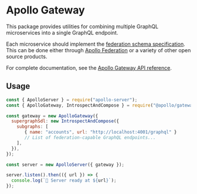 # Apollo Gateway

This package provides utilities for combining multiple GraphQL microservices into a single GraphQL endpoint.

Each microservice should implement the [federation schema specification](https://www.apollographql.com/docs/apollo-server/federation/subgraph-spec/). This can be done either through [Apollo Federation](https://github.com/apollographql/federation/tree/HEAD/subgraph-js) or a variety of other open source products.

For complete documentation, see the [Apollo Gateway API reference](https://www.apollographql.com/docs/apollo-server/api/apollo-gateway/).

## Usage

```js
const { ApolloServer } = require("apollo-server");
const { ApolloGateway, IntrospectAndCompose } = require("@apollo/gateway");

const gateway = new ApolloGateway({
  supergraphSdl: new IntrospectAndCompose({
    subgraphs: [
       { name: "accounts", url: "http://localhost:4001/graphql" }
       // List of federation-capable GraphQL endpoints...
    ],
  }),
});

const server = new ApolloServer({ gateway });

server.listen().then(({ url }) => {
  console.log(`🚀 Server ready at ${url}`);
});
```

